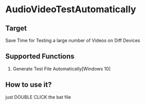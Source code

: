 # AudioVideoTestAutomatically

## Target
Save Time for Testing a large number of Videos on Diff Devices 


## Supported Functions
1. Generate Test File Automatically[Windows 10]

## How to use it?
just DOUBLE CLICK the bat file




